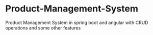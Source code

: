 # Product-Management-System
Product Management System in spring boot and angular with CRUD operations and some other features
